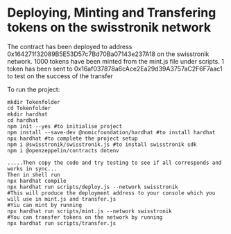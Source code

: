 # Deploying, Minting and Transfering tokens on the swisstronik network

The contract has been deployed to address 0x164271f32089B5E53D57c7Bd70Ba07143e237A18 on the swisstronik network.
1000 tokens have been minted from the mint.js file under scripts.
1 token has been sent to 0x16af037878a6cAce2Ea29d39A3757aC2F6F7aac1 to test on the success of the transfer


To run the project:

```open shell or cmd and run
mkdir Tokenfolder
cd Tokenfolder
mkdir hardhat
cd hardhat
npm init --yes #to initialise project
npm install --save-dev @nomicfoundation/hardhat #to install hardhat
npx hardhat #to complete the project setup
npm i @swisstronik/swisstronik.js #to install swisstronik sdk
npm i @openzeppelin/contracts dotenv

.....Then copy the code and try testing to see if all corresponds and works in sync...
Then in shell run
npx hardhat compile
npx hardhat run scripts/deploy.js --network swisstronik
#This will produce the deployment address to your console which you will use in mint.js and transfer.js
#Yiu can mint by running
npx hardhat run scripts/mint.js --network swisstronik
#You can transfer tokens on the network by running
npx hardhat run scripts/transfer.js

```
